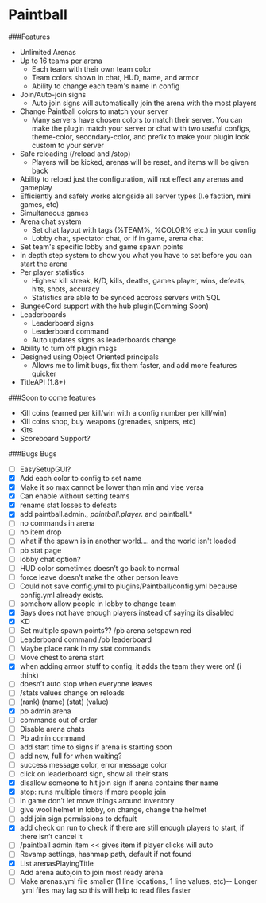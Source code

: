 # Paintball
###Features
* Unlimited Arenas
* Up to 16 teams per arena
    * Each team with their own team color
    * Team colors shown in chat, HUD, name, and armor
    * Ability to change each team's name in config
* Join/Auto-join signs
    * Auto join signs will automatically join the arena with the most players
* Change Paintball colors to match your server
    * Many servers have chosen colors to match their server. You can make the plugin match your server or chat with two useful configs, theme-color, secondary-color, and prefix to make your plugin look custom to your server
* Safe reloading (/reload and /stop) 
    * Players will be kicked, arenas will be reset, and items will be given back
* Ability to reload just the configuration, will not effect any arenas and gameplay
* Efficiently and safely works alongside all server types (I.e faction, mini games, etc)
* Simultaneous games
* Arena chat system
    * Set chat layout with tags (%TEAM%, %COLOR% etc.) in your config
    * Lobby chat, spectator chat, or if in game, arena chat
* Set team's specific lobby and game spawn points
* In depth step system to show you what you have to set before you can start the arena
* Per player statistics
    * Highest kill streak, K/D, kills, deaths, games player, wins, defeats, hits, shots, accuracy
    * Statistics are able to be synced accross servers with SQL
* BungeeCord support with the hub plugin(Comming Soon)
* Leaderboards
    * Leaderboard signs
    * Leaderboard command
    * Auto updates signs as leaderboards change
* Ability to turn off plugin msgs
* Designed using Object Oriented principals
    * Allows me to limit bugs, fix them faster, and add more features quicker
* TitleAPI (1.8+)

###Soon to come features
* Kill coins (earned per kill/win with a config number per kill/win)
* Kill coins shop, buy weapons (grenades, snipers, etc)
* Kits
* Scoreboard Support?

###Bugs
Bugs
- [ ] EasySetupGUI?
- [x] Add each color to config to set name
- [x] Make it so max cannot be lower than min and vise versa
- [x] Can enable without setting teams
- [x] rename stat losses to defeats
- [x] add paintball.admin.*, paintball.player.* and paintball.*
- [ ] no commands in arena
- [ ] no item drop
- [ ] what if the spawn is in another world.... and the world isn't loaded
- [ ] pb stat page
- [ ] lobby chat option?
- [ ] HUD color sometimes doesn’t go back to normal
- [ ] force leave doesn’t make the other person leave
- [ ] Could not save config.yml to plugins/Paintball/config.yml because config.yml already exists.
- [ ] somehow allow people in lobby to change team
- [x] Says does not have enough players instead of saying its disabled
- [x] KD 
- [ ] Set multiple spawn points?? /pb arena setspawn red <number>
- [ ] Leaderboard command /pb leaderboard <stat>
- [ ] Maybe place rank in my stat commands
- [ ] Move chest to arena start
- [x] when adding armor stuff to config, it adds the team they were on! (i think)
- [ ] doesn’t auto stop when everyone leaves
- [ ] /stats values change on reloads
- [ ] (rank) (name) (stat) (value)
- [x] pb admin arena
- [ ] commands out of order
- [ ] Disable arena chats
- [ ] Pb admin command <command>
- [ ] add start time to signs if arena is starting soon
- [ ] add new, full for when waiting?
- [ ] success message color, error message color
- [ ] click on leaderboard sign, show all their stats
- [x] disallow someone to hit join sign if arena contains ther name 
- [x] stop: runs multiple timers if more people join
- [ ] in game don’t let move things around inventory
- [ ] give wool helmet in lobby, on change, change the helmet
- [ ] add join sign permissions to default
- [x] add check on run to check if there are still enough players to start, if there isn’t cancel it
- [ ] /paintball admin item << gives item if player clicks will auto 
- [ ] Revamp settings, hashmap path, default if not found
- [x] List<Arena> arenasPlayingTitle
- [ ] Add arena autojoin to join most ready arena
- [ ] Make arenas.yml file smaller (1 line locations, 1 line values, etc)-- Longer .yml files may lag so this will help to read files faster
